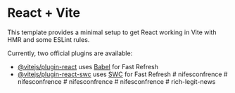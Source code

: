 # React + Vite

This template provides a minimal setup to get React working in Vite with HMR and some ESLint rules.

Currently, two official plugins are available:

- [@vitejs/plugin-react](https://github.com/vitejs/vite-plugin-react/blob/main/packages/plugin-react/README.md) uses [Babel](https://babeljs.io/) for Fast Refresh
- [@vitejs/plugin-react-swc](https://github.com/vitejs/vite-plugin-react-swc) uses [SWC](https://swc.rs/) for Fast Refresh
#   n i f e s c o n f r e n c e  
 #   n i f e s c o n f r e n c e  
 #   n i f e s c o n f r e n c e  
 #   n i f e s c o n f r e n c e  
 #   r i c h - l e g i t - n e w s  
 